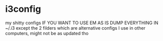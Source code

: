 # i3config
my shitty configs
IF YOU WANT TO USE EM AS IS DUMP EVERYTHING IN ~/.i3
except the 2 filders which are alternative configs I use in other computers, might not be as updated tho
